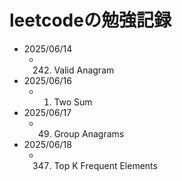 # leetcodeの勉強記録

- 2025/06/14
    - 242. Valid Anagram
- 2025/06/16
    - 1. Two Sum
- 2025/06/17
    - 49. Group Anagrams
- 2025/06/18
    - 347. Top K Frequent Elements
    